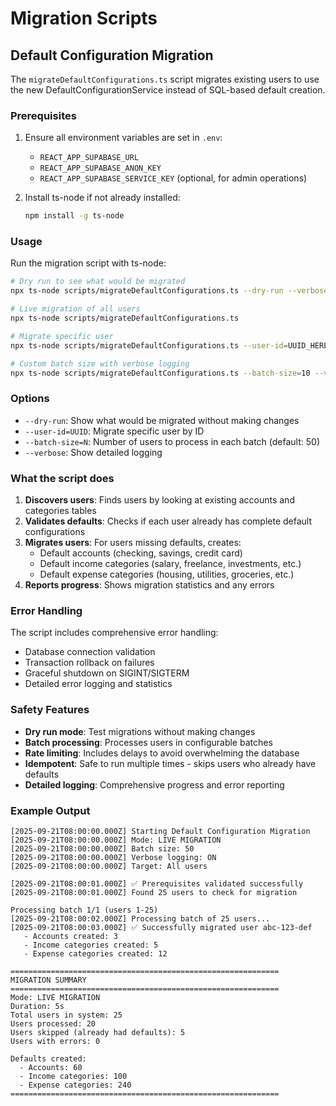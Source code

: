 # Migration Scripts

## Default Configuration Migration

The `migrateDefaultConfigurations.ts` script migrates existing users to use the new DefaultConfigurationService instead of SQL-based default creation.

### Prerequisites

1. Ensure all environment variables are set in `.env`:
   - `REACT_APP_SUPABASE_URL`
   - `REACT_APP_SUPABASE_ANON_KEY`
   - `REACT_APP_SUPABASE_SERVICE_KEY` (optional, for admin operations)

2. Install ts-node if not already installed:
   ```bash
   npm install -g ts-node
   ```

### Usage

Run the migration script with ts-node:

```bash
# Dry run to see what would be migrated
npx ts-node scripts/migrateDefaultConfigurations.ts --dry-run --verbose

# Live migration of all users
npx ts-node scripts/migrateDefaultConfigurations.ts

# Migrate specific user
npx ts-node scripts/migrateDefaultConfigurations.ts --user-id=UUID_HERE

# Custom batch size with verbose logging
npx ts-node scripts/migrateDefaultConfigurations.ts --batch-size=10 --verbose
```

### Options

- `--dry-run`: Show what would be migrated without making changes
- `--user-id=UUID`: Migrate specific user by ID
- `--batch-size=N`: Number of users to process in each batch (default: 50)
- `--verbose`: Show detailed logging

### What the script does

1. **Discovers users**: Finds users by looking at existing accounts and categories tables
2. **Validates defaults**: Checks if each user already has complete default configurations
3. **Migrates users**: For users missing defaults, creates:
   - Default accounts (checking, savings, credit card)
   - Default income categories (salary, freelance, investments, etc.)
   - Default expense categories (housing, utilities, groceries, etc.)
4. **Reports progress**: Shows migration statistics and any errors

### Error Handling

The script includes comprehensive error handling:
- Database connection validation
- Transaction rollback on failures
- Graceful shutdown on SIGINT/SIGTERM
- Detailed error logging and statistics

### Safety Features

- **Dry run mode**: Test migrations without making changes
- **Batch processing**: Processes users in configurable batches
- **Rate limiting**: Includes delays to avoid overwhelming the database
- **Idempotent**: Safe to run multiple times - skips users who already have defaults
- **Detailed logging**: Comprehensive progress and error reporting

### Example Output

```
[2025-09-21T08:00:00.000Z] Starting Default Configuration Migration
[2025-09-21T08:00:00.000Z] Mode: LIVE MIGRATION
[2025-09-21T08:00:00.000Z] Batch size: 50
[2025-09-21T08:00:00.000Z] Verbose logging: ON
[2025-09-21T08:00:00.000Z] Target: All users

[2025-09-21T08:00:01.000Z] ✅ Prerequisites validated successfully
[2025-09-21T08:00:01.000Z] Found 25 users to check for migration

Processing batch 1/1 (users 1-25)
[2025-09-21T08:00:02.000Z] Processing batch of 25 users...
[2025-09-21T08:00:03.000Z] ✅ Successfully migrated user abc-123-def
   - Accounts created: 3
   - Income categories created: 5
   - Expense categories created: 12

============================================================
MIGRATION SUMMARY
============================================================
Mode: LIVE MIGRATION
Duration: 5s
Total users in system: 25
Users processed: 20
Users skipped (already had defaults): 5
Users with errors: 0

Defaults created:
  - Accounts: 60
  - Income categories: 100
  - Expense categories: 240
============================================================
```